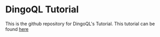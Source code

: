 # DingoQL Tutorial

This is the github repository for DingoQL's Tutorial. This tutorial can be found [here](https://www.dingoql.com/tutorial)
